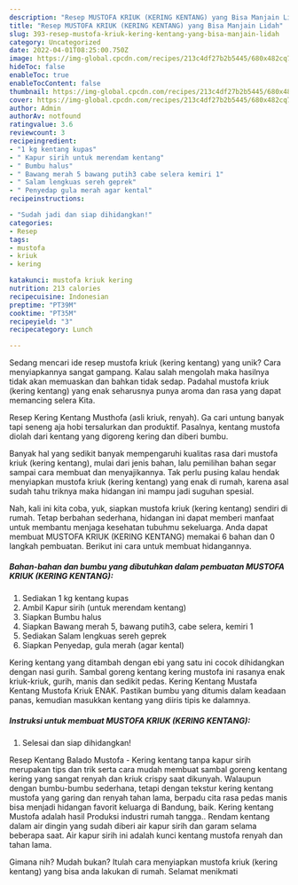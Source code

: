 ```yaml
---
description: "Resep MUSTOFA KRIUK (KERING KENTANG) yang Bisa Manjain Lidah"
title: "Resep MUSTOFA KRIUK (KERING KENTANG) yang Bisa Manjain Lidah"
slug: 393-resep-mustofa-kriuk-kering-kentang-yang-bisa-manjain-lidah
category: Uncategorized
date: 2022-04-01T08:25:00.750Z
image: https://img-global.cpcdn.com/recipes/213c4df27b2b5445/680x482cq70/mustofa-kriuk-kering-kentang-foto-resep-utama.jpg
hideToc: false
enableToc: true
enableTocContent: false
thumbnail: https://img-global.cpcdn.com/recipes/213c4df27b2b5445/680x482cq70/mustofa-kriuk-kering-kentang-foto-resep-utama.jpg
cover: https://img-global.cpcdn.com/recipes/213c4df27b2b5445/680x482cq70/mustofa-kriuk-kering-kentang-foto-resep-utama.jpg
author: Admin
authorAv: notfound
ratingvalue: 3.6
reviewcount: 3
recipeingredient:
- "1 kg kentang kupas"
- " Kapur sirih untuk merendam kentang"
- " Bumbu halus"
- " Bawang merah 5 bawang putih3 cabe selera kemiri 1"
- " Salam lengkuas sereh geprek"
- " Penyedap gula merah agar kental"
recipeinstructions:

- "Sudah jadi dan siap dihidangkan!"
categories:
- Resep
tags:
- mustofa
- kriuk
- kering

katakunci: mustofa kriuk kering 
nutrition: 213 calories
recipecuisine: Indonesian
preptime: "PT39M"
cooktime: "PT35M"
recipeyield: "3"
recipecategory: Lunch

---
```





Sedang mencari ide resep mustofa kriuk (kering kentang) yang unik? Cara menyiapkannya sangat gampang. Kalau salah mengolah maka hasilnya tidak akan memuaskan dan bahkan tidak sedap. Padahal mustofa kriuk (kering kentang) yang enak seharusnya punya aroma dan rasa yang dapat memancing selera Kita.





Resep Kering Kentang Musthofa (asli kriuk, renyah). Ga cari untung banyak tapi seneng aja hobi tersalurkan dan produktif. Pasalnya, kentang mustofa diolah dari kentang yang digoreng kering dan diberi bumbu.

Banyak hal yang sedikit banyak mempengaruhi kualitas rasa dari mustofa kriuk (kering kentang), mulai dari jenis bahan, lalu pemilihan bahan segar sampai cara membuat dan menyajikannya. Tak perlu pusing kalau hendak menyiapkan mustofa kriuk (kering kentang) yang enak di rumah, karena asal sudah tahu triknya maka hidangan ini mampu jadi suguhan spesial.






Nah, kali ini kita coba, yuk, siapkan mustofa kriuk (kering kentang) sendiri di rumah. Tetap berbahan sederhana, hidangan ini dapat memberi manfaat untuk membantu menjaga kesehatan tubuhmu sekeluarga. Anda dapat membuat MUSTOFA KRIUK (KERING KENTANG) memakai 6 bahan dan 0 langkah pembuatan. Berikut ini cara untuk membuat hidangannya.

<!--inarticleads1-->

##### Bahan-bahan dan bumbu yang dibutuhkan dalam pembuatan MUSTOFA KRIUK (KERING KENTANG):

1. Sediakan 1 kg kentang kupas
1. Ambil  Kapur sirih (untuk merendam kentang)
1. Siapkan  Bumbu halus
1. Siapkan  Bawang merah 5, bawang putih3, cabe selera, kemiri 1
1. Sediakan  Salam lengkuas sereh geprek
1. Siapkan  Penyedap, gula merah (agar kental)


Kering kentang yang ditambah dengan ebi yang satu ini cocok dihidangkan dengan nasi gurih. Sambal goreng kentang kering mustofa ini rasanya enak kriuk-kriuk, gurih, manis dan sedikit pedas. Kering Kentang Mustafa Kentang Mustofa Kriuk ENAK. Pastikan bumbu yang ditumis dalam keadaan panas, kemudian masukkan kentang yang diiris tipis ke dalamnya. 

<!--inarticleads2-->

##### Instruksi untuk membuat MUSTOFA KRIUK (KERING KENTANG):


1. Selesai dan siap dihidangkan!

Resep Kentang Balado Mustofa - Kering kentang tanpa kapur sirih merupakan tips dan trik serta cara mudah membuat sambal goreng kentang kering yang sangat renyah dan kriuk crispy saat dikunyah. Walaupun dengan bumbu-bumbu sederhana, tetapi dengan tekstur kering kentang mustofa yang garing dan renyah tahan lama, berpadu cita rasa pedas manis bisa menjadi hidangan favorit keluarga di Bandung, baik. Kering kentang Mustofa adalah hasil Produksi industri rumah tangga.. Rendam kentang dalam air dingin yang sudah diberi air kapur sirih dan garam selama beberapa saat. Air kapur sirih ini adalah kunci kentang mustofa renyah dan tahan lama. 

Gimana nih? Mudah bukan? Itulah cara menyiapkan mustofa kriuk (kering kentang) yang bisa anda lakukan di rumah. Selamat menikmati
